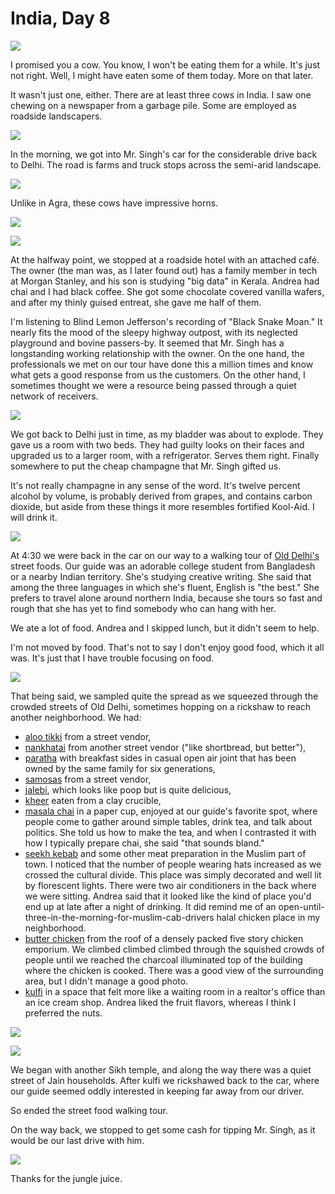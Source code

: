 India, Day 8
============
![](india3_5_small.webp)

I promised you a cow.  You know, I won't be eating them for a while.  It's just
not right.  Well, I might have eaten some of them today.  More on that later.

It wasn't just one, either.  There are at least three cows in India.  I saw one
chewing on a newspaper from a garbage pile.  Some are employed as roadside
landscapers.

![](india3_1_small.webp)

In the morning, we got into Mr. Singh's car for the considerable drive back to
Delhi.  The road is farms and truck stops across the semi-arid landscape.

![](india3_2_small.webp)

Unlike in Agra, these cows have impressive horns.

![](india3_6_small.webp)

![](legend_small.webp)

At the halfway point, we stopped at a roadside hotel with an attached café.
The owner (the man was, as I later found out) has a family member in tech at
Morgan Stanley, and his son is studying "big data" in Kerala.  Andrea had chai
and I had black coffee.  She got some chocolate covered vanilla wafers, and
after my thinly guised entreat, she gave me half of them.

I'm listening to Blind Lemon Jefferson's recording of "Black Snake Moan."  It
nearly fits the mood of the sleepy highway outpost, with its neglected
playground and bovine passers-by.  It seemed that Mr. Singh has a
longstanding working relationship with the owner.  On the one hand, the
professionals we met on our tour have done this a million times and know
what gets a good response from us the customers.  On the other hand, I
sometimes thought we were a resource being passed through a quiet network of
receivers.

![](india3_7_small.webp)

We got back to Delhi just in time, as my bladder was about to explode.
They gave us a room with two beds.  They had guilty looks on their faces and
upgraded us to a larger room, with a refrigerator.  Serves them right.  Finally
somewhere to put the cheap champagne that Mr. Singh gifted us.

It's not really champagne in any sense of the word.  It's twelve percent
alcohol by volume, is probably derived from grapes, and contains carbon
dioxide, but aside from these things it more resembles fortified Kool-Aid.  I
will drink it.

![](india3_18_small.webp)

At 4:30 we were back in the car on our way to a walking tour of
[Old Delhi's][1] street foods.  Our guide was an adorable college student from
Bangladesh or a nearby Indian territory.  She's studying creative writing.  She
said that among the three languages in which she's fluent, English is "the
best."  She prefers to travel alone around northern India, because she tours
so fast and rough that she has yet to find somebody who can hang with her.

We ate a lot of food.  Andrea and I skipped lunch, but it didn't seem to help.

I'm not moved by food.  That's not to say I don't enjoy good food, which it all
was.  It's just that I have trouble focusing on food.

![](india3_15_small.webp)

That being said, we sampled quite the spread as we squeezed through the crowded
streets of Old Delhi, sometimes hopping on a rickshaw to reach another
neighborhood.  We had:

- [aloo tikki][2] from a street vendor,
- [nankhatai][3] from another street vendor ("like shortbread, but better"),
- [paratha][4] with breakfast sides in casual open air joint that has been
  owned by the same family for six generations,
- [samosas][5] from a street vendor,
- [jalebi][6], which looks like poop but is quite delicious,
- [kheer][7] eaten from a clay crucible,
- [masala chai][8] in a paper cup, enjoyed at our guide's favorite spot, where
  people come to gather around simple tables, drink tea, and talk about
  politics.  She told us how to make the tea, and when I contrasted it with how
  I typically prepare chai, she said "that sounds bland."
- [seekh kebab][9] and some other meat preparation in the Muslim part of town.
  I noticed that the number of people wearing hats increased as we crossed the
  cultural divide.  This place was simply decorated and well lit by florescent
  lights.  There were two air conditioners in the back where we were sitting.
  Andrea said that it looked like the kind of place you'd end up at late after
  a night of drinking.  It did remind me of an
  open-until-three-in-the-morning-for-muslim-cab-drivers halal chicken place in
  my neighborhood.
- [butter chicken][10] from the roof of a densely packed five story chicken
  emporium.  We climbed climbed climbed through the squished crowds of people
  until we reached the charcoal illuminated top of the building where the
  chicken is cooked.  There was a good view of the surrounding area, but I
  didn't manage a good photo.
- [kulfi][11] in a space that felt more like a waiting room in a realtor's
  office than an ice cream shop.  Andrea liked the fruit flavors, whereas I
  think I preferred the nuts.

![](india3_25_small.webp)

![](india3_23_small.webp)

We began with another Sikh temple, and along the way there was a quiet street
of Jain households.  After kulfi we rickshawed back to the car, where our guide
seemed oddly interested in keeping far away from our driver.

So ended the street food walking tour.

On the way back, we stopped to get some cash for tipping Mr. Singh, as it would
be our last drive with him.

![](india3_26_small.webp)

Thanks for the jungle juice.

[1]: https://en.wikipedia.org/wiki/Old_Delhi
[2]: https://en.wikipedia.org/wiki/Aloo_tikki
[3]: https://en.wikipedia.org/wiki/Nankhatai
[4]: https://en.wikipedia.org/wiki/Paratha
[5]: https://en.wikipedia.org/wiki/Samosa#India
[6]: https://en.wikipedia.org/wiki/Jalebi
[7]: https://en.wikipedia.org/wiki/Kheer
[8]: https://en.wikipedia.org/wiki/Masala_chai
[9]: https://en.wikipedia.org/wiki/Seekh_kebab
[10]: https://www.hindustantimes.com/more-lifestyle/tried-and-tasted-the-best-place-for-butter-chicken-in-old-delhi-revealed/story-dNU54TEGHl2oeTDCM86WbL.html
[11]: https://en.wikipedia.org/wiki/Kulfi
